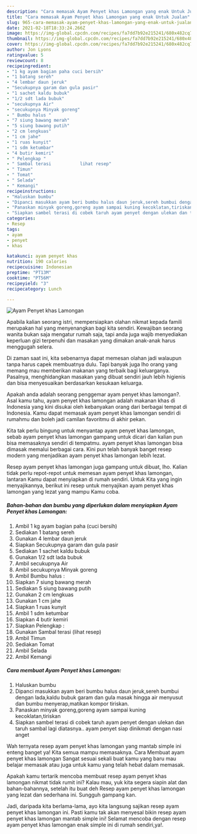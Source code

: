 ```yaml
---
description: "Cara memasak Ayam Penyet khas Lamongan yang enak Untuk Jualan"
title: "Cara memasak Ayam Penyet khas Lamongan yang enak Untuk Jualan"
slug: 965-cara-memasak-ayam-penyet-khas-lamongan-yang-enak-untuk-jualan
date: 2021-02-18T18:33:24.266Z
image: https://img-global.cpcdn.com/recipes/fa7dd7b92e215241/680x482cq70/ayam-penyet-khas-lamongan-foto-resep-utama.jpg
thumbnail: https://img-global.cpcdn.com/recipes/fa7dd7b92e215241/680x482cq70/ayam-penyet-khas-lamongan-foto-resep-utama.jpg
cover: https://img-global.cpcdn.com/recipes/fa7dd7b92e215241/680x482cq70/ayam-penyet-khas-lamongan-foto-resep-utama.jpg
author: Jon Lyons
ratingvalue: 5
reviewcount: 8
recipeingredient:
- "1 kg ayam bagian paha cuci bersih"
- "1 batang sereh"
- "4 lembar daun jeruk"
- "Secukupnya garam dan gula pasir"
- "1 sachet kaldu bubuk"
- "1/2 sdt lada bubuk"
- "secukupnya Air"
- "secukupnya Minyak goreng"
- " Bumbu halus "
- "7 siung bawang merah"
- "5 siung bawang putih"
- "2 cm lengkuas"
- "1 cm jahe"
- "1 ruas kunyit"
- "1 sdm ketumbar"
- "4 butir kemiri"
- " Pelengkap "
- " Sambal terasi           lihat resep"
- " Timun"
- " Tomat"
- " Selada"
- " Kemangi"
recipeinstructions:
- "Haluskan bumbu"
- "Dipanci masukkan ayam beri bumbu halus daun jeruk,sereh bumbui dengan lada,kaldu bubuk garam dan gula masak hingga air menyusut dan bumbu menyerap,matikan kompor tiriskan."
- "Panaskan minyak goreng,goreng ayam sampai kuning kecoklatan,tiriskan"
- "Siapkan sambel terasi di cobek taruh ayam penyet dengan ulekan dan taruh sambal lagi diatasnya.. ayam penyet siap dinikmati dengan nasi anget"
categories:
- Resep
tags:
- ayam
- penyet
- khas

katakunci: ayam penyet khas 
nutrition: 190 calories
recipecuisine: Indonesian
preptime: "PT13M"
cooktime: "PT56M"
recipeyield: "3"
recipecategory: Lunch

---
```



![Ayam Penyet khas Lamongan](https://img-global.cpcdn.com/recipes/fa7dd7b92e215241/680x482cq70/ayam-penyet-khas-lamongan-foto-resep-utama.jpg)

Apabila kalian seorang istri, mempersiapkan olahan nikmat kepada famili merupakan hal yang menyenangkan bagi kita sendiri. Kewajiban seorang  wanita bukan saja mengatur rumah saja, tapi anda juga wajib menyediakan keperluan gizi terpenuhi dan masakan yang dimakan anak-anak harus menggugah selera.

Di zaman  saat ini, kita sebenarnya dapat memesan olahan jadi walaupun tanpa harus capek membuatnya dulu. Tapi banyak juga lho orang yang memang mau memberikan makanan yang terbaik bagi keluarganya. Pasalnya, menghidangkan masakan yang dibuat sendiri jauh lebih higienis dan bisa menyesuaikan berdasarkan kesukaan keluarga. 



Apakah anda adalah seorang penggemar ayam penyet khas lamongan?. Asal kamu tahu, ayam penyet khas lamongan adalah makanan khas di Indonesia yang kini disukai oleh kebanyakan orang dari berbagai tempat di Indonesia. Kamu dapat memasak ayam penyet khas lamongan sendiri di rumahmu dan boleh jadi camilan favoritmu di akhir pekan.

Kita tak perlu bingung untuk menyantap ayam penyet khas lamongan, sebab ayam penyet khas lamongan gampang untuk dicari dan kalian pun bisa memasaknya sendiri di tempatmu. ayam penyet khas lamongan bisa dimasak memalui berbagai cara. Kini pun telah banyak banget resep modern yang menjadikan ayam penyet khas lamongan lebih lezat.

Resep ayam penyet khas lamongan juga gampang untuk dibuat, lho. Kalian tidak perlu repot-repot untuk memesan ayam penyet khas lamongan, lantaran Kamu dapat menyiapkan di rumah sendiri. Untuk Kita yang ingin menyajikannya, berikut ini resep untuk menyajikan ayam penyet khas lamongan yang lezat yang mampu Kamu coba.

<!--inarticleads1-->

##### Bahan-bahan dan bumbu yang diperlukan dalam menyiapkan Ayam Penyet khas Lamongan:

1. Ambil 1 kg ayam bagian paha (cuci bersih)
1. Sediakan 1 batang sereh
1. Gunakan 4 lembar daun jeruk
1. Siapkan Secukupnya garam dan gula pasir
1. Sediakan 1 sachet kaldu bubuk
1. Gunakan 1/2 sdt lada bubuk
1. Ambil secukupnya Air
1. Ambil secukupnya Minyak goreng
1. Ambil  Bumbu halus :
1. Siapkan 7 siung bawang merah
1. Sediakan 5 siung bawang putih
1. Gunakan 2 cm lengkuas
1. Gunakan 1 cm jahe
1. Siapkan 1 ruas kunyit
1. Ambil 1 sdm ketumbar
1. Siapkan 4 butir kemiri
1. Siapkan  Pelengkap :
1. Gunakan  Sambal terasi           (lihat resep)
1. Ambil  Timun
1. Sediakan  Tomat
1. Ambil  Selada
1. Ambil  Kemangi




<!--inarticleads2-->

##### Cara membuat Ayam Penyet khas Lamongan:

1. Haluskan bumbu
1. Dipanci masukkan ayam beri bumbu halus daun jeruk,sereh bumbui dengan lada,kaldu bubuk garam dan gula masak hingga air menyusut dan bumbu menyerap,matikan kompor tiriskan.
1. Panaskan minyak goreng,goreng ayam sampai kuning kecoklatan,tiriskan
1. Siapkan sambel terasi di cobek taruh ayam penyet dengan ulekan dan taruh sambal lagi diatasnya.. ayam penyet siap dinikmati dengan nasi anget




Wah ternyata resep ayam penyet khas lamongan yang mantab simple ini enteng banget ya! Kita semua mampu memasaknya. Cara Membuat ayam penyet khas lamongan Sangat sesuai sekali buat kamu yang baru mau belajar memasak atau juga untuk kamu yang telah hebat dalam memasak.

Apakah kamu tertarik mencoba membuat resep ayam penyet khas lamongan nikmat tidak rumit ini? Kalau mau, yuk kita segera siapin alat dan bahan-bahannya, setelah itu buat deh Resep ayam penyet khas lamongan yang lezat dan sederhana ini. Sungguh gampang kan. 

Jadi, daripada kita berlama-lama, ayo kita langsung sajikan resep ayam penyet khas lamongan ini. Pasti kamu tak akan menyesal bikin resep ayam penyet khas lamongan mantab simple ini! Selamat mencoba dengan resep ayam penyet khas lamongan enak simple ini di rumah sendiri,ya!.

